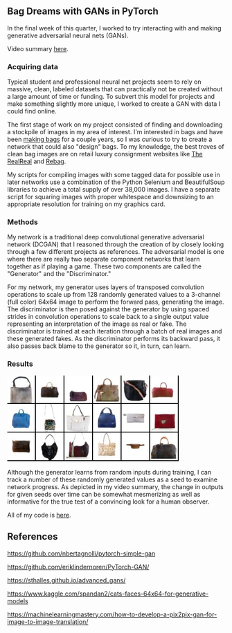 ## Bag Dreams with GANs in PyTorch

In the final week of this quarter, I worked to try interacting with and making generative adversarial neural nets (GANs). 

Video summary [here](https://www.youtube.com/watch?v=MXDRvNkjpVI).

### Acquiring data

Typical student and professional neural net projects seem to rely on massive, clean, labeled datasets that can practically not be created without a large amount of time or funding. To subvert this model for projects and make something slightly more unique, I worked to create a GAN with data I could find online.

The first stage of work on my project consisted of finding and downloading a stockpile of images in my area of interest. I'm interested in bags and have been [making bags](https://heavycreambags.com/) for a couple years, so I was curious to try to create a network that could also "design" bags. To my knowledge, the best troves of clean bag images are on retail luxury consignment websites like [The RealReal](https://www.therealreal.com/) and [Rebag](https://www.rebag.com/).

My scripts for compiling images with some tagged data for possible use in later networks use a combination of the Python Selenium and BeautifulSoup libraries to achieve a total supply of over 38,000 images. I have a separate script for squaring images with proper whitespace and downsizing to an appropriate resolution for training on my graphics card.

### Methods

My network is a traditional deep convolutional generative adversarial network (DCGAN) that I reasoned through the creation of by closely looking through a few different projects as references. The adversarial model is one where there are really two separate component networks that learn together as if playing a game. These two components are called the "Generator" and the "Discriminator."

For my network, my generator uses layers of transposed convolution operations to scale up from 128 randomly generated values to a 3-channel (full color) 64x64 image to perform the forward pass, generating the image. The discriminator is then posed against the generator by using spaced strides in convolution operations to scale back to a single output value representing an interpretation of the image as real or fake. The discriminator is trained at each iteration through a batch of real images and these generated fakes. As the discriminator performs its backward pass, it also passes back blame to the generator so it, in turn, can learn.

### Results
<img src="https://github.com/popuguy/Bag-Dreams/blob/main/dreamed-bags/present/some-bags.jpg?raw=true" alt="hi" />


Although the generator learns from random inputs during training, I can track a number of these randomly generated values as a seed to examine network progress. As depicted in my video summary, the change in outputs for given seeds over time can be somewhat mesmerizing as well as informative for the true test of a convincing look for a human observer.

All of my code is [here](https://github.com/popuguy/Bag-Dreams/tree/main).


## References

https://github.com/nbertagnolli/pytorch-simple-gan

https://github.com/eriklindernoren/PyTorch-GAN/

https://sthalles.github.io/advanced_gans/

https://www.kaggle.com/spandan2/cats-faces-64x64-for-generative-models

https://machinelearningmastery.com/how-to-develop-a-pix2pix-gan-for-image-to-image-translation/
